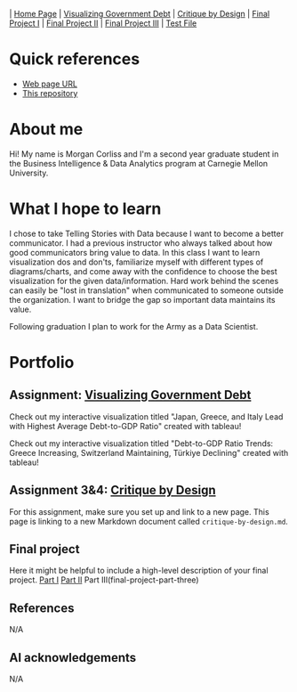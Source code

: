 | [Home Page](https://mcorliss7239.github.io/corliss-dataviz-portfolio/) | [Visualizing Government Debt](visualizing-government-debt.html) | [Critique by Design](critique-by-design) | [Final Project I](final-project-part-one) | [Final Project II](final-project-part-two) | [Final Project III](final-project-part-three) | [Test File](test-file.html)

# Quick references

- [Web page URL](https://mcorliss7239.github.io/corliss-dataviz-portfolio/)
- [This repository](https://github.com/mcorliss7239/corliss-dataviz-portfolio)

# About me
Hi! My name is Morgan Corliss and I'm a second year graduate student in the Business Intelligence & Data Analytics program at Carnegie Mellon University.

# What I hope to learn
I chose to take Telling Stories with Data because I want to become a better communicator. I had a previous instructor who always talked about how good communicators bring value to data. In this class I want to learn visualization dos and don'ts, familiarize myself with different types of diagrams/charts, and come away with the confidence to choose the best visualization for the given data/information. Hard work behind the scenes can easily be "lost in translation" when communicated to someone outside the organization. I want to bridge the gap so important data maintains its value. 

Following graduation I plan to work for the Army as a Data Scientist. 

# Portfolio

## Assignment: [Visualizing Government Debt](visualizing-government-debt.html)
Check out my interactive visualization titled "Japan, Greece, and Italy Lead with Highest Average Debt-to-GDP Ratio" created with tableau!

Check out my interactive visualization titled "Debt-to-GDP Ratio Trends: Greece Increasing, Switzerland Maintaining, Türkiye Declining" created with tableau!

## Assignment 3&4: [Critique by Design](critique-by-design)
For this assignment, make sure you set up and link to a new page.  This page is linking to a new Markdown document called `critique-by-design.md`.  

## Final project
Here it might be helpful to include a high-level description of your final project. 
[Part I](final-project-part-one)
[Part II](final-project-part-two)
Part III(final-project-part-three)


## References
N/A

## AI acknowledgements
N/A

